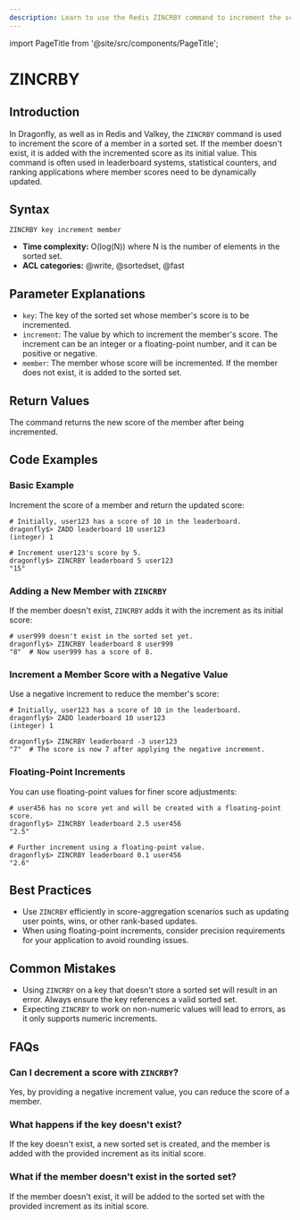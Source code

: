 ```yaml
---
description: Learn to use the Redis ZINCRBY command to increment the score of a member in a sorted set, plus expert tips beyond the official Redis docs.
---
```


import PageTitle from '@site/src/components/PageTitle';

# ZINCRBY

<PageTitle title="Redis ZINCRBY Explained (Better Than Official Docs)" />

## Introduction

In Dragonfly, as well as in Redis and Valkey, the `ZINCRBY` command is used to increment the score of a member in a sorted set.
If the member doesn't exist, it is added with the incremented score as its initial value.
This command is often used in leaderboard systems, statistical counters, and ranking applications where member scores need to be dynamically updated.

## Syntax

```shell
ZINCRBY key increment member
```

- **Time complexity:** O(log(N)) where N is the number of elements in the sorted set.
- **ACL categories:** @write, @sortedset, @fast

## Parameter Explanations

- `key`: The key of the sorted set whose member's score is to be incremented.
- `increment`: The value by which to increment the member's score.
  The increment can be an integer or a floating-point number, and it can be positive or negative.
- `member`: The member whose score will be incremented.
  If the member does not exist, it is added to the sorted set.

## Return Values

The command returns the new score of the member after being incremented.

## Code Examples

### Basic Example

Increment the score of a member and return the updated score:

```shell
# Initially, user123 has a score of 10 in the leaderboard.
dragonfly$> ZADD leaderboard 10 user123
(integer) 1

# Increment user123's score by 5.
dragonfly$> ZINCRBY leaderboard 5 user123
"15"
```

### Adding a New Member with `ZINCRBY`

If the member doesn't exist, `ZINCRBY` adds it with the increment as its initial score:

```shell
# user999 doesn't exist in the sorted set yet.
dragonfly$> ZINCRBY leaderboard 8 user999
"8"  # Now user999 has a score of 8.
```

### Increment a Member Score with a Negative Value

Use a negative increment to reduce the member's score:

```shell
# Initially, user123 has a score of 10 in the leaderboard.
dragonfly$> ZADD leaderboard 10 user123
(integer) 1

dragonfly$> ZINCRBY leaderboard -3 user123
"7"  # The score is now 7 after applying the negative increment.
```

### Floating-Point Increments

You can use floating-point values for finer score adjustments:

```shell
# user456 has no score yet and will be created with a floating-point score.
dragonfly$> ZINCRBY leaderboard 2.5 user456
"2.5"

# Further increment using a floating-point value.
dragonfly$> ZINCRBY leaderboard 0.1 user456
"2.6"
```

## Best Practices

- Use `ZINCRBY` efficiently in score-aggregation scenarios such as updating user points, wins, or other rank-based updates.
- When using floating-point increments, consider precision requirements for your application to avoid rounding issues.

## Common Mistakes

- Using `ZINCRBY` on a key that doesn't store a sorted set will result in an error.
  Always ensure the key references a valid sorted set.
- Expecting `ZINCRBY` to work on non-numeric values will lead to errors, as it only supports numeric increments.

## FAQs

### Can I decrement a score with `ZINCRBY`?

Yes, by providing a negative increment value, you can reduce the score of a member.

### What happens if the key doesn't exist?

If the key doesn't exist, a new sorted set is created, and the member is added with the provided increment as its initial score.

### What if the member doesn't exist in the sorted set?

If the member doesn't exist, it will be added to the sorted set with the provided increment as its initial score.
